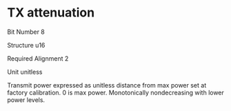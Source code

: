 TX attenuation
==============

Bit Number 8

Structure u16

Required Alignment 2

Unit unitless

Transmit power expressed as unitless distance from max power set at
factory calibration. 0 is max power. Monotonically nondecreasing with
lower power levels.
